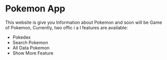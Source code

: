 # Pokemon App

This website is give you Information about Pokemon and soon will be Game of Pokemon,
Currently, two offic i a l features are available:

- Pokedex
- Search Pokemon
- All Data Pokemon
- Show More Feature
